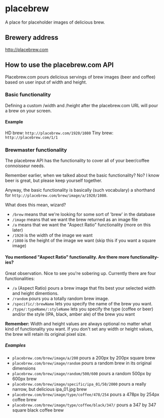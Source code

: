 # placebrew
A place for placeholder images of delicious brew.

## Brewery address
http://placebrew.com

## How to use the placebrew.com API
Placebrew.com pours delicious servings of brew images (beer and coffee) based on user input of width and height. 

### Basic functionality
Defining a custom /width and /height after the placebrew.com URL will pour a brew on your screen.

#### Example
HD brew: `http://placebrew.com/1920/1080`
Tiny brew: `http://placebrew.com/1/1`

### Brewmaster functionality
The placebrew API has the functionality to cover all of your beer/coffee connoisseur needs.

Remember earlier, when we talked about the basic functionality? No? I know beer is great, but please keep yourself together.

Anyway, the basic functionality is basically (such vocabulary) a shorthand for `http://placebrew.com/brew/image/a/1920/1080`.

What does this mean, wizard?

* `/brew` means that we're looking for some sort of 'brew' in the database
* `/image` means that we want the brew returned as an image file
* `/a` means that we want the "Aspect Ratio" functionality (more on this later)
* `/1920` is the width of the image we want
* `/1080` is the height of the image we want (skip this if you want a square image)

#### You mentioned "Aspect Ratio" functionality. Are there more functionality-ies?
Great observation. Nice to see you're sobering up. Currently there are four functionalities:

* `/a` (Aspect Ratio) pours a brew image that fits best your selected width and height dimentions.
* `/random` pours you a totally random brew image.
* `/specific/:brewName` lets you specify the name of the brew you want.
* `/type/:typeName/:styleName` lets you specify the type (coffee or beer) and/or the style (IPA, black, amber ale) of the brew you want

**Remember:** Width and height values are always optional no matter what kind of functionality you want. If you don't set any width or height values, the brew will retain its original pixel size.

##### Examples
* `placebrew.com/brew/image/a/200` pours a 200px by 200px square brew
* `placebrew.com/brew/image/random` pours a random brew in its original dimensions
* `placebrew.com/brew/image/random/500/600` pours a random 500px by 600px brew
* `placebrew.com/brew/image/specific/ipa_01/50/2000` pours a really narrow, but delicious ipa_01.jpg brew
* `placebrew.com/brew/image/type/coffee/478/254` pours a 478px by 254px coffee brew
* `placebrew.com/brew/image/type/coffee/black/347/` pours a 347 by 347 square black coffee brew

